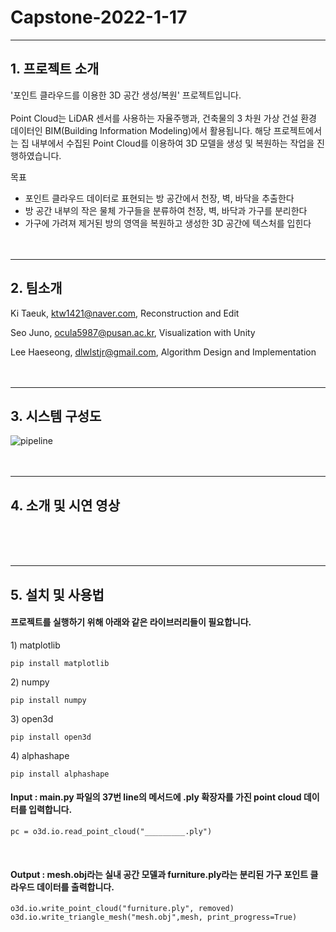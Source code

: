 # Capstone-2022-1-17

***
## 1. 프로젝트 소개

'포인트 클라우드를 이용한 3D 공간 생성/복원' 프로젝트입니다.<br/><br/>
Point Cloud는 LiDAR 센서를 사용하는 자율주행과, 건축물의 3 차원 가상 건설 환경 데이터인 BIM(Building Information Modeling)에서 활용됩니다. 해당 프로젝트에서는 집 내부에서 수집된 Point Cloud를 이용하여 3D 모델을 생성 및 복원하는 작업을 진행하였습니다.

목표
- 포인트 클라우드 데이터로 표현되는 방 공간에서 천장, 벽, 바닥을 추출한다
- 방 공간 내부의 작은 물체 가구들을 분류하여 천장, 벽, 바닥과 가구를 분리한다
- 가구에 가려져 제거된 방의 영역을 복원하고 생성한 3D 공간에 텍스처를 입힌다
<br/><br/><br/>
***
## 2. 팀소개

Ki Taeuk, ktw1421@naver.com, Reconstruction and Edit

Seo Juno, ocula5987@pusan.ac.kr, Visualization with Unity

Lee Haeseong, dlwlstjr@gmail.com, Algorithm Design and Implementation
<br/><br/><br/>
***
## 3. 시스템 구성도
![pipeline](https://user-images.githubusercontent.com/79833715/195857077-31bbe2da-45f3-46b3-9ac1-b18ac7e92ac5.png)
<br/><br/><br/>
***
## 4. 소개 및 시연 영상

<br/><br/><br/>
***
## 5. 설치 및 사용법

#### 프로젝트를 실행하기 위해 아래와 같은 라이브러리들이 필요합니다. 
1\) matplotlib
```
pip install matplotlib
```
2\) numpy
```
pip install numpy
```
3\) open3d
```
pip install open3d
```
4\) alphashape
```
pip install alphashape
```

#### Input : main.py 파일의 37번 line의 메서드에 .ply 확장자를 가진 point cloud 데이터를 입력합니다.
```
pc = o3d.io.read_point_cloud("_________.ply")
```
<br/>

#### Output : mesh.obj라는 실내 공간 모델과 furniture.ply라는 분리된 가구 포인트 클라우드 데이터를 출력합니다.

```
o3d.io.write_point_cloud("furniture.ply", removed)
o3d.io.write_triangle_mesh("mesh.obj",mesh, print_progress=True)
```
